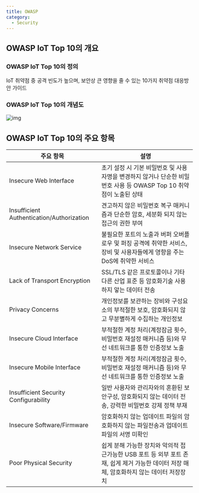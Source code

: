 ```yaml
---
title: OWASP
category:
  - Security
---
```


## OWASP IoT Top 10의 개요
### OWASP IoT Top 10의 정의
IoT 취약점 중 공격 빈도가 높으며, 보안상 큰 영향을 줄 수 있는 10가지 취약점 대응방안 가이드

### OWASP IoT Top 10의 개념도
![img](http://image.slidesharecdn.com/2015appsecusav1-150918180933-lva1-app6891/95/owasp-appsec-usa-2015-san-francisco-43-638.jpg?cb=1442869027)

## OWASP IoT Top 10의 주요 항목

|주요 항목|설명|
|-------|---|
|Insecure Web Interface|초기 설정 시 기본 비밀번호 및 사용자명을 변경하지 않거나 단순한 비밀번호 사용 등 OWASP Top 10 취약점이 노출된 상태|
|Insufficient Authentication/Authorization|견고하지 않은 비밀번호 복구 매커니즘과 단순한 암호, 세분화 되지 않는 접근의 권한 부여|
|Insecure Network Service|불필요한 포트의 노출과 버퍼 오버플로우 및 퍼징 공격에 취약한 서비스, 장비 및 사용자들에게 영향을 주는 DoS에 취약한 서비스|
|Lack of Transport Encryption|SSL/TLS 같은 프로토콜이나 기타 다른 산업 표준 등 암호화기술 사용하지 앟는 데이터 전송|
|Privacy Concerns|개인정보를 보관하는 장비와 구성요소의 부적절한 보호, 암호화되지 않고 무분별하게 수집하는 개인정보|
|Insecure Cloud Interface|부적절한 계정 처리(계정잠금 횟수, 비밀번호 재설정 매커니즘 등)와 무선 네트워크를 통한 인증정보 노출|
|Insecure Mobile Interface|부적절한 계정 처리(계정잠금 횟수, 비밀번호 재설정 매커니즘 등)와 무선 네트워크를 통한 인증정보 노출|
|Insufficient Security Configurability|일반 사용자와 관리자와의 혼환된 보안구성, 암호화되지 않는 데이터 전송, 강력한 비밀번호 강제 정책 부재|
|Insecure Software/Firmware|암호화하지 않는 업데이트 파일의 암호화하지 않는 파일전송과 업데이트 파일의 서명 미확인|
|Poor Physical Security|쉽게 분해 가능한 장치와 악의적 접근가능한 USB 포트 등 외부 포트 존재, 쉽게 제거 가능한 데이터 저장 매체, 암호화하지 않는 데이터 저장장치|
